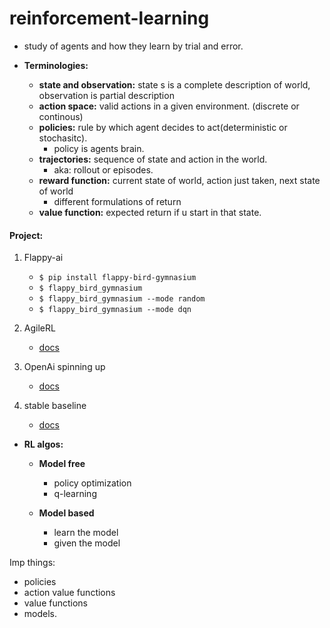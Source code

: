 # reinforcement-learning

- study of agents and how they learn by trial and error.
- **Terminologies:**

  - **state and observation:** state s is a complete description of world, observation is partial description
  - **action space:** valid actions in a given environment. (discrete or continous)
  - **policies:** rule by which agent decides to act(deterministic or stochasitc).
    - policy is agents brain.
  - **trajectories:** sequence of state and action in the world.
    - aka: rollout or episodes.
  - **reward function:** current state of world, action just taken, next state of world
    - different formulations of return
  - **value function:** expected return if u start in that state.

#### Project:

1. Flappy-ai

   - `$ pip install flappy-bird-gymnasium`
   - `$ flappy_bird_gymnasium`
   - `$ flappy_bird_gymnasium --mode random`
   - `$ flappy_bird_gymnasium --mode dqn`

2. AgileRL
   - [docs](https://docs.agilerl.com/en/latest/get_started/index.html)
3. OpenAi spinning up
   - [docs](https://spinningup.openai.com/en/latest/index.html)
4. stable baseline
   - [docs](https://stable-baselines.readthedocs.io/en/master/)

- **RL algos:**

  - **Model free**

    - policy optimization
    - q-learning

  - **Model based**
    - learn the model
    - given the model

Imp things:

- policies
- action value functions
- value functions
- models.

